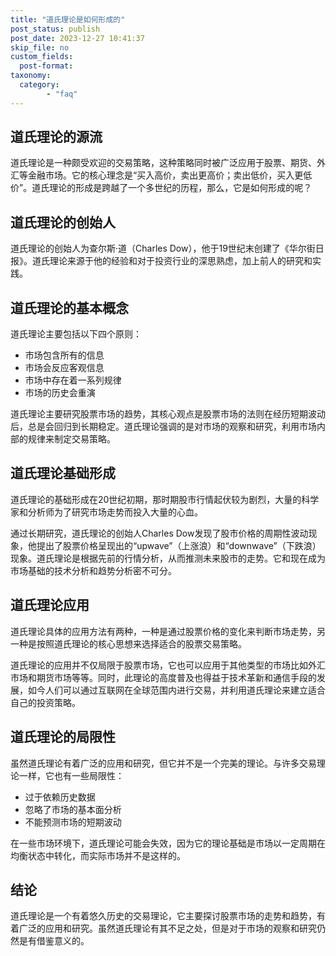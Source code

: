 ```yaml
---
title: "道氏理论是如何形成的"
post_status: publish
post_date: 2023-12-27 10:41:37
skip_file: no
custom_fields: 
  post-format: 
taxonomy:
  category:
        - "faq"
---
```


## 道氏理论的源流

道氏理论是一种颇受欢迎的交易策略，这种策略同时被广泛应用于股票、期货、外汇等金融市场。它的核心理念是“买入高价，卖出更高价；卖出低价，买入更低价”。道氏理论的形成是跨越了一个多世纪的历程，那么，它是如何形成的呢？

## 道氏理论的创始人

道氏理论的创始人为查尔斯·道（Charles Dow），他于19世纪末创建了《华尔街日报》。道氏理论来源于他的经验和对于投资行业的深思熟虑，加上前人的研究和实践。

## 道氏理论的基本概念

道氏理论主要包括以下四个原则：

- 市场包含所有的信息
- 市场会反应客观信息
- 市场中存在着一系列规律
- 市场的历史会重演

道氏理论主要研究股票市场的趋势，其核心观点是股票市场的法则在经历短期波动后，总是会回归到长期稳定。道氏理论强调的是对市场的观察和研究，利用市场内部的规律来制定交易策略。

## 道氏理论基础形成

道氏理论的基础形成在20世纪初期，那时期股市行情起伏较为剧烈，大量的科学家和分析师为了研究市场走势而投入大量的心血。

通过长期研究，道氏理论的创始人Charles Dow发现了股市价格的周期性波动现象，他提出了股票价格呈现出的“upwave”（上涨浪）和“downwave”（下跌浪）现象。道氏理论是根据先前的行情分析，从而推测未来股市的走势。它和现在成为市场基础的技术分析和趋势分析密不可分。

## 道氏理论应用

道氏理论具体的应用方法有两种，一种是通过股票价格的变化来判断市场走势，另一种是按照道氏理论的核心思想来选择适合的股票交易策略。

道氏理论的应用并不仅局限于股票市场，它也可以应用于其他类型的市场比如外汇市场和期货市场等等。同时，此理论的高度普及也得益于技术革新和通信手段的发展，如今人们可以通过互联网在全球范围内进行交易，并利用道氏理论来建立适合自己的投资策略。

## 道氏理论的局限性

虽然道氏理论有着广泛的应用和研究，但它并不是一个完美的理论。与许多交易理论一样，它也有一些局限性：

- 过于依赖历史数据
- 忽略了市场的基本面分析
- 不能预测市场的短期波动

在一些市场环境下，道氏理论可能会失效，因为它的理论基础是市场以一定周期在均衡状态中转化，而实际市场并不是这样的。

## 结论

道氏理论是一个有着悠久历史的交易理论，它主要探讨股票市场的走势和趋势，有着广泛的应用和研究。虽然道氏理论有其不足之处，但是对于市场的观察和研究仍然是有借鉴意义的。
